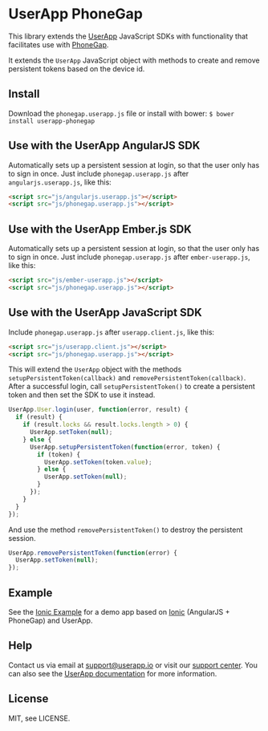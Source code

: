 UserApp PhoneGap
================

This library extends the [UserApp](https://www.userapp.io/) JavaScript SDKs with functionality that facilitates use with [PhoneGap](http://phonegap.com/).

It extends the `UserApp` JavaScript object with methods to create and remove persistent tokens based on the device id.

## Install

Download the `phonegap.userapp.js` file or install with bower: `$ bower install userapp-phonegap`

## Use with the UserApp AngularJS SDK

Automatically sets up a persistent session at login, so that the user only has to sign in once.
Just include `phonegap.userapp.js` after `angularjs.userapp.js`, like this:

```html
<script src="js/angularjs.userapp.js"></script>
<script src="js/phonegap.userapp.js"></script>
```

## Use with the UserApp Ember.js SDK

Automatically sets up a persistent session at login, so that the user only has to sign in once.
Just include `phonegap.userapp.js` after `ember-userapp.js`, like this:

```html
<script src="js/ember-userapp.js"></script>
<script src="js/phonegap.userapp.js"></script>
```

## Use with the UserApp JavaScript SDK

Include `phonegap.userapp.js` after `userapp.client.js`, like this:

```html
<script src="js/userapp.client.js"></script>
<script src="js/phonegap.userapp.js"></script>
```

This will extend the `UserApp` object with the methods `setupPersistentToken(callback)` and `removePersistentToken(callback)`.
After a successful login, call `setupPersistentToken()` to create a persistent token and then set the SDK to use it instead.

```javascript
UserApp.User.login(user, function(error, result) {
  if (result) {
    if (result.locks && result.locks.length > 0) {
      UserApp.setToken(null);
    } else {
      UserApp.setupPersistentToken(function(error, token) {
        if (token) {
          UserApp.setToken(token.value);
        } else {
          UserApp.setToken(null);
        }
      });
    }
  }
});
```

And use the method `removePersistentToken()` to destroy the persistent session.

```javascript
UserApp.removePersistentToken(function(error) {
  UserApp.setToken(null);
});
```

## Example

See the [Ionic Example]() for a demo app based on [Ionic](http://ionicframework.com/) (AngularJS + PhoneGap) and UserApp.

## Help

Contact us via email at support@userapp.io or visit our [support center](https://help.userapp.io). You can also see the [UserApp documentation](https://app.userapp.io/#/docs/) for more information.

## License

MIT, see LICENSE.
